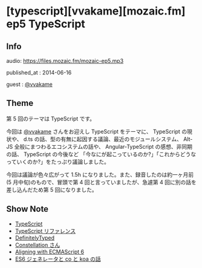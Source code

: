 # [typescript][vvakame][mozaic.fm] ep5 TypeScript

## Info

audio: https://files.mozaic.fm/mozaic-ep5.mp3

published_at
: 2014-06-16

guest
: [@vvakame](https://twitter.com/vvakame)


## Theme

第 5 回のテーマは TypeScript です。

今回は [@vvakame](https://twitter.com/vvakame) さんをお迎えし TypeScript をテーマに、 TypeScript の現状や、 d.ts の話、型の有無に起因する議論、最近のモジュールシステム、 Alt-JS 全般にまつわるエコシステムの話や、 Angular-TypeScript の感想、非同期の話、 TypeScript の今後など 「今なにが起こっているのか?」「これからどうなっていくのか?」をたっぷり議論しました。

今回は議論が色々広がって 1.5h になりました。また、録音したのは約一ヶ月前(5 月中旬)のもので、冒頭で第 4 回と言っていましたが、急遽第 4 回に別の話を差し込んだため第 5 回になりました。


## Show Note

- [TypeScript](http://www.typescriptlang.org/)
- [TypeScript リファレンス](http://www.impressjapan.jp/books/1113101087)
- [DefinitelyTyped](https://github.com/borisyankov/DefinitelyTyped)
- [Constellation さん](https://twitter.com/Constellation)
- [Aligning with ECMAScript 6](https://typescript.codeplex.com/wikipage%3Ftitle%3DECMAScript+6+Status%26referringTitle%3DRoadmap)
- [ES6 ジェネレータと co と koa の話](http://jxck.hatenablog.com/entry/2014-01-12/generator-screencaset)
